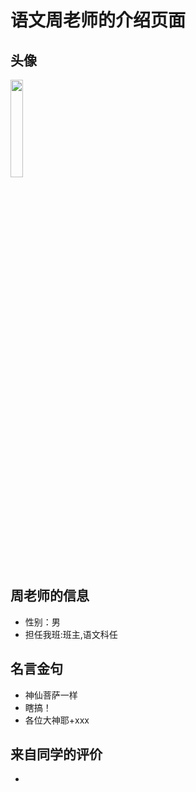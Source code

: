 # 语文周老师的介绍页面
## 头像

<img src="https://cdn.jsdelivr.net/gh/minglinxuan/txl/t/zhou.jpg" width="20%">

## 周老师的信息
 - 性别：男
 - 担任我班:班主,语文科任

## 名言金句
 - 神仙菩萨一样
 - 瞎搞！ 
 - 各位大神耶+xxx

## 来自同学的评价
 - 